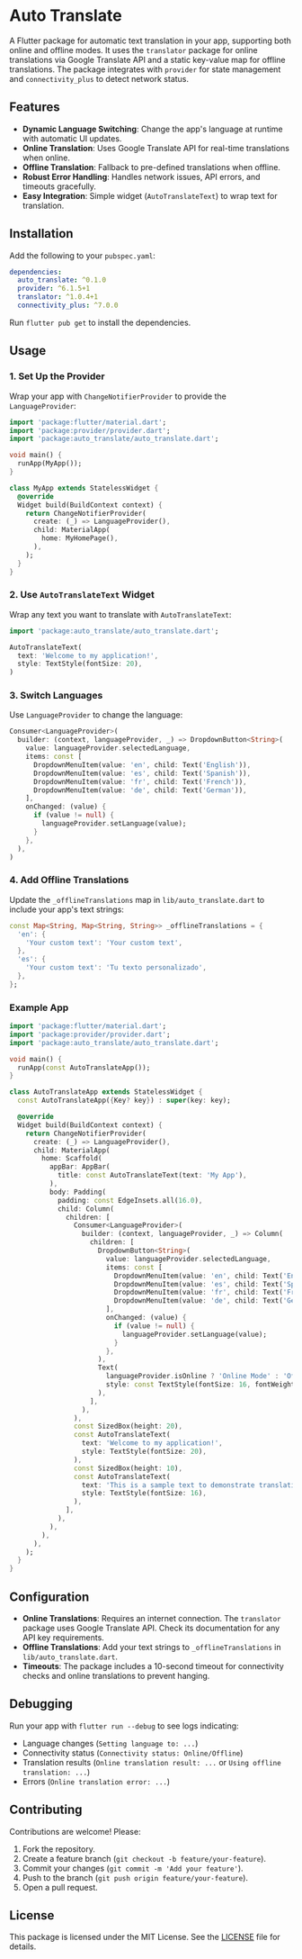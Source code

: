 # Auto Translate

A Flutter package for automatic text translation in your app, supporting both online and offline modes. It uses the `translator` package for online translations via Google Translate API and a static key-value map for offline translations. The package integrates with `provider` for state management and `connectivity_plus` to detect network status.

## Features

- **Dynamic Language Switching**: Change the app's language at runtime with automatic UI updates.
- **Online Translation**: Uses Google Translate API for real-time translations when online.
- **Offline Translation**: Fallback to pre-defined translations when offline.
- **Robust Error Handling**: Handles network issues, API errors, and timeouts gracefully.
- **Easy Integration**: Simple widget (`AutoTranslateText`) to wrap text for translation.

## Installation

Add the following to your `pubspec.yaml`:

```yaml
dependencies:
  auto_translate: ^0.1.0
  provider: ^6.1.5+1
  translator: ^1.0.4+1
  connectivity_plus: ^7.0.0
```

Run `flutter pub get` to install the dependencies.

## Usage

### 1. Set Up the Provider

Wrap your app with `ChangeNotifierProvider` to provide the `LanguageProvider`:

```dart
import 'package:flutter/material.dart';
import 'package:provider/provider.dart';
import 'package:auto_translate/auto_translate.dart';

void main() {
  runApp(MyApp());
}

class MyApp extends StatelessWidget {
  @override
  Widget build(BuildContext context) {
    return ChangeNotifierProvider(
      create: (_) => LanguageProvider(),
      child: MaterialApp(
        home: MyHomePage(),
      ),
    );
  }
}
```

### 2. Use `AutoTranslateText` Widget

Wrap any text you want to translate with `AutoTranslateText`:

```dart
import 'package:auto_translate/auto_translate.dart';

AutoTranslateText(
  text: 'Welcome to my application!',
  style: TextStyle(fontSize: 20),
)
```

### 3. Switch Languages

Use `LanguageProvider` to change the language:

```dart
Consumer<LanguageProvider>(
  builder: (context, languageProvider, _) => DropdownButton<String>(
    value: languageProvider.selectedLanguage,
    items: const [
      DropdownMenuItem(value: 'en', child: Text('English')),
      DropdownMenuItem(value: 'es', child: Text('Spanish')),
      DropdownMenuItem(value: 'fr', child: Text('French')),
      DropdownMenuItem(value: 'de', child: Text('German')),
    ],
    onChanged: (value) {
      if (value != null) {
        languageProvider.setLanguage(value);
      }
    },
  ),
)
```

### 4. Add Offline Translations

Update the `_offlineTranslations` map in `lib/auto_translate.dart` to include your app's text strings:

```dart
const Map<String, Map<String, String>> _offlineTranslations = {
  'en': {
    'Your custom text': 'Your custom text',
  },
  'es': {
    'Your custom text': 'Tu texto personalizado',
  },
};
```

### Example App

```dart
import 'package:flutter/material.dart';
import 'package:provider/provider.dart';
import 'package:auto_translate/auto_translate.dart';

void main() {
  runApp(const AutoTranslateApp());
}

class AutoTranslateApp extends StatelessWidget {
  const AutoTranslateApp({Key? key}) : super(key: key);

  @override
  Widget build(BuildContext context) {
    return ChangeNotifierProvider(
      create: (_) => LanguageProvider(),
      child: MaterialApp(
        home: Scaffold(
          appBar: AppBar(
            title: const AutoTranslateText(text: 'My App'),
          ),
          body: Padding(
            padding: const EdgeInsets.all(16.0),
            child: Column(
              children: [
                Consumer<LanguageProvider>(
                  builder: (context, languageProvider, _) => Column(
                    children: [
                      DropdownButton<String>(
                        value: languageProvider.selectedLanguage,
                        items: const [
                          DropdownMenuItem(value: 'en', child: Text('English')),
                          DropdownMenuItem(value: 'es', child: Text('Spanish')),
                          DropdownMenuItem(value: 'fr', child: Text('French')),
                          DropdownMenuItem(value: 'de', child: Text('German')),
                        ],
                        onChanged: (value) {
                          if (value != null) {
                            languageProvider.setLanguage(value);
                          }
                        },
                      ),
                      Text(
                        languageProvider.isOnline ? 'Online Mode' : 'Offline Mode',
                        style: const TextStyle(fontSize: 16, fontWeight: FontWeight.bold),
                      ),
                    ],
                  ),
                ),
                const SizedBox(height: 20),
                const AutoTranslateText(
                  text: 'Welcome to my application!',
                  style: TextStyle(fontSize: 20),
                ),
                const SizedBox(height: 10),
                const AutoTranslateText(
                  text: 'This is a sample text to demonstrate translation.',
                  style: TextStyle(fontSize: 16),
                ),
              ],
            ),
          ),
        ),
      ),
    );
  }
}
```

## Configuration

- **Online Translations**: Requires an internet connection. The `translator` package uses Google Translate API. Check its documentation for any API key requirements.
- **Offline Translations**: Add your text strings to `_offlineTranslations` in `lib/auto_translate.dart`.
- **Timeouts**: The package includes a 10-second timeout for connectivity checks and online translations to prevent hanging.

## Debugging

Run your app with `flutter run --debug` to see logs indicating:

- Language changes (`Setting language to: ...`)
- Connectivity status (`Connectivity status: Online/Offline`)
- Translation results (`Online translation result: ...` or `Using offline translation: ...`)
- Errors (`Online translation error: ...`)

## Contributing

Contributions are welcome! Please:

1. Fork the repository.
2. Create a feature branch (`git checkout -b feature/your-feature`).
3. Commit your changes (`git commit -m 'Add your feature'`).
4. Push to the branch (`git push origin feature/your-feature`).
5. Open a pull request.

## License

This package is licensed under the MIT License. See the [LICENSE](LICENSE) file for details.
